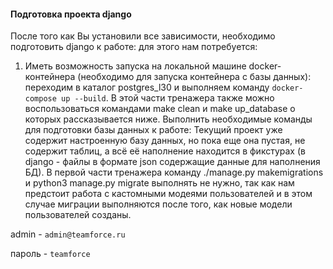 #### Подготовка проекта django

После того как Вы установили все зависимости, необходимо подготовить django к работе: для этого нам потребуется:

1. Иметь возможность запуска на локальной машине docker-контейнера (необходимо для запуска контейнера с базы данных):
переходим в каталог postgres_l30 и выполняем команду `docker-compose up --build`.
В этой части тренажера также можно воспользоваться командами
make clean и make up_database о которых рассказывается ниже.
Выполнить необходимые команды для подготовки базы данных к работе: Текущий проект уже содержит настроенную базу данных, но пока еще она пустая, не содержит таблиц, а всё её наполнение находится в фикстурах (в django - файлы в формате json содержащие данные для наполнения БД).
В первой части тренажера команду ./manage.py makemigrations и python3 manage.py migrate выполнять не нужно, так как нам предстоит работа с кастомными модеями пользователей и в этом случае миграции выполняются после того, как новые модели пользователей созданы. 

admin - `admin@teamforce.ru`

пароль - `teamforce`
